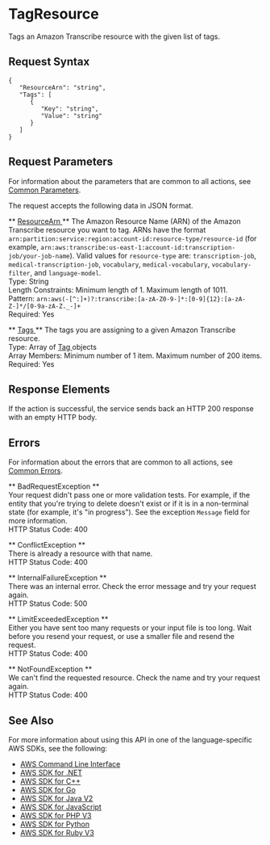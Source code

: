 # TagResource<a name="API_TagResource"></a>

Tags an Amazon Transcribe resource with the given list of tags\.

## Request Syntax<a name="API_TagResource_RequestSyntax"></a>

```
{
   "ResourceArn": "string",
   "Tags": [ 
      { 
         "Key": "string",
         "Value": "string"
      }
   ]
}
```

## Request Parameters<a name="API_TagResource_RequestParameters"></a>

For information about the parameters that are common to all actions, see [Common Parameters](CommonParameters.md)\.

The request accepts the following data in JSON format\.

 ** [ ResourceArn ](#API_TagResource_RequestSyntax) **   <a name="transcribe-TagResource-request-ResourceArn"></a>
The Amazon Resource Name \(ARN\) of the Amazon Transcribe resource you want to tag\. ARNs have the format `arn:partition:service:region:account-id:resource-type/resource-id` \(for example, `arn:aws:transcribe:us-east-1:account-id:transcription-job/your-job-name`\)\. Valid values for `resource-type` are: `transcription-job`, `medical-transcription-job`, `vocabulary`, `medical-vocabulary`, `vocabulary-filter`, and `language-model`\.  
Type: String  
Length Constraints: Minimum length of 1\. Maximum length of 1011\.  
Pattern: `arn:aws(-[^:]+)?:transcribe:[a-zA-Z0-9-]*:[0-9]{12}:[a-zA-Z-]*/[0-9a-zA-Z._-]+`   
Required: Yes

 ** [ Tags ](#API_TagResource_RequestSyntax) **   <a name="transcribe-TagResource-request-Tags"></a>
The tags you are assigning to a given Amazon Transcribe resource\.  
Type: Array of [ Tag ](API_Tag.md) objects  
Array Members: Minimum number of 1 item\. Maximum number of 200 items\.  
Required: Yes

## Response Elements<a name="API_TagResource_ResponseElements"></a>

If the action is successful, the service sends back an HTTP 200 response with an empty HTTP body\.

## Errors<a name="API_TagResource_Errors"></a>

For information about the errors that are common to all actions, see [Common Errors](CommonErrors.md)\.

 ** BadRequestException **   
Your request didn't pass one or more validation tests\. For example, if the entity that you're trying to delete doesn't exist or if it is in a non\-terminal state \(for example, it's "in progress"\)\. See the exception `Message` field for more information\.  
HTTP Status Code: 400

 ** ConflictException **   
There is already a resource with that name\.  
HTTP Status Code: 400

 ** InternalFailureException **   
There was an internal error\. Check the error message and try your request again\.  
HTTP Status Code: 500

 ** LimitExceededException **   
Either you have sent too many requests or your input file is too long\. Wait before you resend your request, or use a smaller file and resend the request\.  
HTTP Status Code: 400

 ** NotFoundException **   
We can't find the requested resource\. Check the name and try your request again\.  
HTTP Status Code: 400

## See Also<a name="API_TagResource_SeeAlso"></a>

For more information about using this API in one of the language\-specific AWS SDKs, see the following:
+  [ AWS Command Line Interface](https://docs.aws.amazon.com/goto/aws-cli/transcribe-2017-10-26/TagResource) 
+  [ AWS SDK for \.NET](https://docs.aws.amazon.com/goto/DotNetSDKV3/transcribe-2017-10-26/TagResource) 
+  [ AWS SDK for C\+\+](https://docs.aws.amazon.com/goto/SdkForCpp/transcribe-2017-10-26/TagResource) 
+  [ AWS SDK for Go](https://docs.aws.amazon.com/goto/SdkForGoV1/transcribe-2017-10-26/TagResource) 
+  [ AWS SDK for Java V2](https://docs.aws.amazon.com/goto/SdkForJavaV2/transcribe-2017-10-26/TagResource) 
+  [ AWS SDK for JavaScript](https://docs.aws.amazon.com/goto/AWSJavaScriptSDK/transcribe-2017-10-26/TagResource) 
+  [ AWS SDK for PHP V3](https://docs.aws.amazon.com/goto/SdkForPHPV3/transcribe-2017-10-26/TagResource) 
+  [ AWS SDK for Python](https://docs.aws.amazon.com/goto/boto3/transcribe-2017-10-26/TagResource) 
+  [ AWS SDK for Ruby V3](https://docs.aws.amazon.com/goto/SdkForRubyV3/transcribe-2017-10-26/TagResource) 